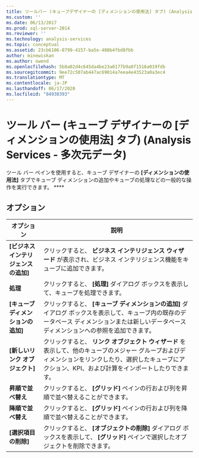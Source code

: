 ```yaml
---
title: ツールバー (キューブデザイナーの [ディメンションの使用法] タブ) (Analysis Services-多次元データ) |Microsoft Docs
ms.custom: ''
ms.date: 06/13/2017
ms.prod: sql-server-2014
ms.reviewer: ''
ms.technology: analysis-services
ms.topic: conceptual
ms.assetid: 23cb6106-8799-4157-ba5e-408b4fbd8fbb
author: minewiskan
ms.author: owend
ms.openlocfilehash: 5b8a02d4c645da4be23a0177b9a0f1516a019fdb
ms.sourcegitcommit: 9ee72c507ab447ac69014a7eea4e43523a0a3ec4
ms.translationtype: MT
ms.contentlocale: ja-JP
ms.lasthandoff: 06/17/2020
ms.locfileid: "84938393"
---
```

# <a name="toolbar-dimension-usage-tab-cube-designer-analysis-services---multidimensional-data"></a>ツール バー (キューブ デザイナーの [ディメンションの使用法] タブ) (Analysis Services - 多次元データ)
  ツール バー ペインを使用すると、キューブ デザイナーの **[ディメンションの使用法]** タブでキューブ ディメンションの追加やキューブの処理などの一般的な操作を実行できます。 ****  
  
## <a name="options"></a>オプション  
  
|オプション|説明|  
|------------|-----------------|  
|**[ビジネス インテリジェンスの追加]**|クリックすると、 **ビジネス インテリジェンス ウィザード** が表示され、ビジネス インテリジェンス機能をキューブに追加できます。|  
|**処理**|クリックすると、 **[処理]** ダイアログ ボックスを表示して、キューブを処理できます。|  
|**[キューブ ディメンションの追加]**|クリックすると、 **[キューブ ディメンションの追加]** ダイアログ ボックスを表示して、キューブ内の既存のデータベース ディメンションまたは新しいデータベース ディメンションへの参照を追加できます。|  
|**[新しいリンク オブジェクト]**|クリックすると、 **リンク オブジェクト ウィザード** を表示して、他のキューブのメジャー グループおよびディメンションをリンクしたり、選択したキューブにアクション、KPI、および計算をインポートしたりできます。|  
|**昇順で並べ替え**|クリックすると、 **[グリッド]** ペインの行および列を昇順で並べ替えることができます。|  
|**降順で並べ替え**|クリックすると、 **[グリッド]** ペインの行および列を降順で並べ替えることができます。|  
|**[選択項目の削除]**|クリックすると、 **[オブジェクトの削除]** ダイアログ ボックスを表示して、 **[グリッド]** ペインで選択したオブジェクトを削除できます。|  
  
  
